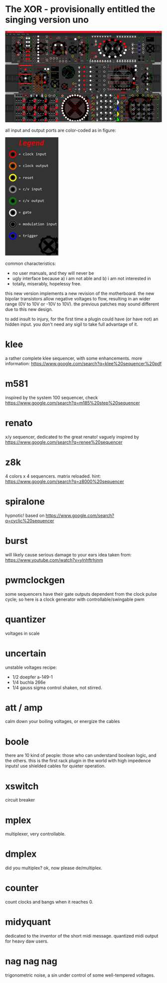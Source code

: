 # The XOR - provisionally entitled the singing version uno
![modules](/res/png/modules.png?raw=true "modules")

all input and output ports are color-coded as in figure:

![legend](/res/png/legenda.png?raw=true "legend")

common characteristics:
- no user manuals, and they will never be
- ugly interface because a) i am not able and b) i am not interested in 
- totally, miserably, hopelessy free. 

this new version implements a new revision of the motherboard. the new bipolar transistors
allow negative voltages to flow, resulting in an wider range (0V to 10V or -10V to 10V).
the previous patches may sound different due to this new design. 

to add insult to injury, for the first time a plugin could have (or have not) 
an hidden input. you don't need any sigil to take full advantage of it.

# klee
a rather complete klee sequencer, with some enhancements.
more information: https://www.google.com/search?q=klee%20sequencer%20pdf

# m581
inspired by the system 100 sequencer, check https://www.google.com/search?q=m185%20step%20sequencer

# renato
x/y sequencer, dedicated to the great renato!
vaguely inspired by https://www.google.com/search?q=renee%20sequencer

# z8k
4 colors x 4 sequencers. matrix reloaded.
hint: https://www.google.com/search?q=z8000%20sequencer

# spiralone
hypnotic!
based on https://www.google.com/search?q=cyclic%20sequencer

# burst
will likely cause serious damage to your ears
idea taken from: https://www.youtube.com/watch?v=ylnhftrhjnm

# pwmclockgen
some sequencers have their gate outputs dependent
from the clock pulse cycle; so here is a clock generator with controllable/swingable pwm

# quantizer
voltages in scale

# uncertain
unstable voltages
recipe:
- 1/2 doepfer a-149-1
- 1/4 buchla 266e
- 1/4 gauss sigma control
shaken, not stirred.

# att / amp
calm down your boiling voltages, or energize the cables

# boole
there are 10 kind of people: those who can understand boolean logic, and the others.
this is the first rack plugin in the world with high impedence inputs! 
use shielded cables for quieter operation.

# xswitch
circuit breaker

# mplex
multiplexer, very controllable.

# dmplex
did you multiplex? ok, now please de/multiplex.

# counter
count clocks and bangs when it reaches 0.

# midyquant
dedicated to the inventor of the short midi message. quantized midi output for heavy daw users.

# nag nag nag
trigonometric noise, a sin under control of some well-tempered voltages. 
